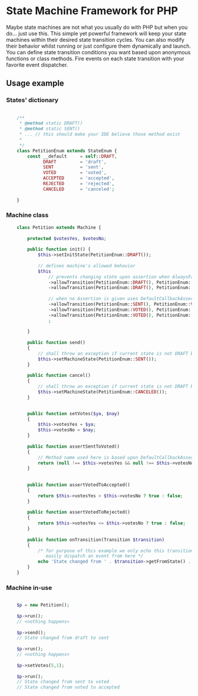 # State Machine Framework for PHP

Maybe state machines are not what you usually do with PHP but when you do... just use this.
This simple yet powerful framework will keep your state machines within their desired state 
transition cycles. You can also modify their behavior whilst running or just configure them 
dynamically and launch. You can define state transition conditions you want based upon 
anonymous functions or class methods. Fire events on each state transition with your favorite
event dispatcher.


## Usage example

### States' dictionary

```php
    
    /**
     * @method static DRAFT()
     * @method static SENT()
     * ... // this should make your IDE believe those method exist
     *
     */
    class PetitionEnum extends StateEnum {
        const __default     = self::DRAFT,
              DRAFT         = 'draft',
              SENT          = 'sent',
              VOTED         = 'voted',
              ACCEPTED      = 'accepted',
              REJECTED      = 'rejected',
              CANCELED      = 'canceled';
              
    }
```
### Machine class

```php
    class Petition extends Machine {
        
        protected $votesYes, $votesNo;
    
        public function init() {
            $this->setInitState(PetitionEnum::DRAFT());
            
            // defines machine's allowed behavior
            $this
                // prevents changing state upon assertion when AlwaysFalseAssertion is given
                ->allowTransition(PetitionEnum::DRAFT(), PetitionEnum::SENT(), new AlwaysFalseAssertion())
                ->allowTransition(PetitionEnum::DRAFT(), PetitionEnum::CANCELED(), new AlwaysFalseAssertion())
                
                // when no Assertion is given uses DefaultCallbackAssertion which calls assertXToY methods
                ->allowTransition(PetitionEnum::SENT(), PetitionEnum::VOTED())
                ->allowTransition(PetitionEnum::VOTED(), PetitionEnum::ACCEPTED())
                ->allowTransition(PetitionEnum::VOTED(), PetitionEnum::REJECTED())
                ;
            
        }
        
        public function send() 
        {
            // shall throw an exception if current state is not DRAFT because it wasn't allowed transition
            $this->setMachineState(PetitionEnum::SENT());
        }
        
        public function cancel() 
        {
            // shall throw an exception if current state is not DRAFT because it wasn't allowed transition
            $this->setMachineState(PetitionEnum::CANCELED());
        }

        
        public function setVotes($ya, $nay) 
        {
            $this->votesYes = $ya;
            $this->votesNo = $nay;
        }
        
        public function assertSentToVoted() 
        {
            // Method name used here is based upon DefaultCallbackAssertion. This can be changed though.
            return (null !== $this->votesYes && null !== $this->votesNo) ? true : false;
        }
        
        
        public function assertVotedToAccepted()
        {
            return $this->votesYes > $this->votesNo ? true : false;
        }
        
        public function assertVotedToRejected() 
        {
            return $this->votesYes <= $this->votesNo ? true : false;
        }
        
        public function onTransition(Transition $transition) 
        {
            /* for purpose of this example we only echo this transition but you can 
               easily dispatch an event from here */ 
            echo 'State changed from ' . $transition->getFromState() . ' to ' . $transition->getToState() . PHP_EOL;
        }
    }
```

### Machine in-use    
    
```php

    $p = new Petition();
    
    $p->run();
    // <nothing happens>
    
    $p->send();
    // State changed from draft to sent
    
    $p->run();
    // <nothing happens>
    
    $p->setVotes(5,1);
    
    $p->run();
    // State changed from sent to voted
    // State changed from voted to accepted
    
```    
    
